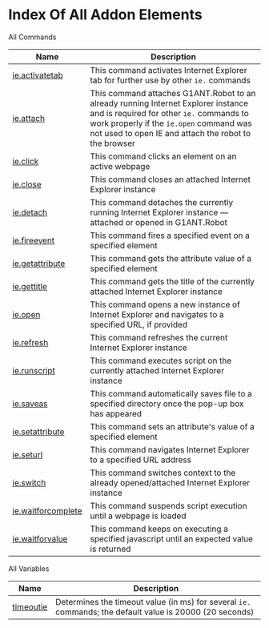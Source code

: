 # Index Of All Addon Elements


 All Commands

| Name | Description |
| ---- | ----------- |
| [ie.activatetab](Commands/IEActivateTabCommand.md) | This command activates Internet Explorer tab for further use by other `ie.` commands |
| [ie.attach](Commands/IEAttachCommand.md) | This command attaches G1ANT.Robot to an already running Internet Explorer instance and is required for other `ie.` commands to work properly if the `ie.open` command was not used to open IE and attach the robot to the browser |
| [ie.click](Commands/IEClickCommand.md) | This command clicks an element on an active webpage |
| [ie.close](Commands/IECloseCommand.md) | This command closes an attached Internet Explorer instance |
| [ie.detach](Commands/IEDetachCommand.md) | This command detaches the currently running Internet Explorer instance — attached or opened in G1ANT.Robot |
| [ie.fireevent](Commands/IEFireEventCommand.md) | This command fires a specified event on a specified element |
| [ie.getattribute](Commands/IEGetAttributeCommand.md) | This command gets the attribute value of a specified element |
| [ie.gettitle](Commands/IEGetTitleCommand.md) | This command gets the title of the currently attached Internet Explorer instance |
| [ie.open](Commands/IEOpenCommand.md) | This command opens a new instance of Internet Explorer and navigates to a specified URL, if provided |
| [ie.refresh](Commands/IERefreshCommand.md) | This command refreshes the current Internet Explorer instance |
| [ie.runscript](Commands/IERunScriptCommand.md) | This command executes script on the currently attached Internet Explorer instance |
| [ie.saveas](Commands/IESaveAsCommand.md) | This command automatically saves file to a specified directory once the pop-up box has appeared |
| [ie.setattribute](Commands/IESetAttributeCommand.md) | This command sets an attribute&apos;s value of a specified element |
| [ie.seturl](Commands/IESetUrlCommand.md) | This command navigates Internet Explorer to a specified URL address |
| [ie.switch](Commands/IESwitchCommand.md) | This command switches context to the already opened/attached Internet Explorer instance |
| [ie.waitforcomplete](Commands/IEWaitForCompleteCommand.md) | This command suspends script execution until a webpage is loaded |
| [ie.waitforvalue](Commands/IEWaitForValueCommand.md) | This command keeps on executing a specified javascript until an expected value is returned |

 All Variables

| Name | Description |
| ---- | ----------- |
| [timeoutie](Variables/TimeoutIEVariable.md) | Determines the timeout value (in ms) for several `ie.` commands; the default value is 20000 (20 seconds) |
